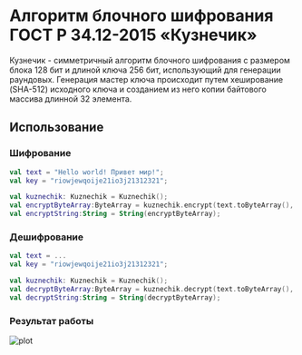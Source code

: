 # Алгоритм блочного шифрования ГОСТ Р 34.12-2015 «Кузнечик»

Кузнечик - симметричный алгоритм блочного шифрования с размером блока 128 бит и длиной ключа 256 бит, использующий для генерации раундовых.
Генерация мастер ключа происходит путем хеширование (SHA-512) исходного ключа и созданием из него копии байтового массива длинной 32 элемента.
## Использование

### Шифрование ###

```kotlin
val text = "Hello world! Привет мир!";
val key = "riowjewqoije21io3j21312321";

val kuznechik: Kuznechik = Kuznechik();
val encryptByteArray:ByteArray = kuznechik.encrypt(text.toByteArray(), key);
val encryptString:String = String(encryptByteArray);
```

### Дешифрование ###
```kotlin
val text = ...
val key = "riowjewqoije21io3j21312321";

val kuznechik: Kuznechik = Kuznechik();
val decryptByteArray:ByteArray = kuznechik.decrypt(text.toByteArray(), key);
val decryptString:String = String(decryptByteArray);
```

### Результат работы ###
![plot](./src/out.png)